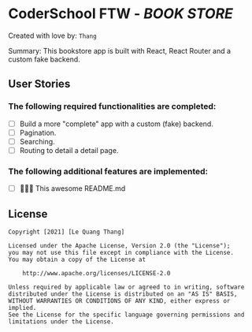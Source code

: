 # CoderSchool FTW - _BOOK STORE_

Created with love by: `Thang`

<!-- View online at: `Your URL here` -->
<!-- TODO: 🎉 Public online to CodePen/Repl.it/CodeSandbox/Netlify then update the link here -->

Summary: This bookstore app is built with React, React Router and a custom fake backend.

<!-- ## Video Walkthrough
Here's a walkthrough of implemented user stories.
To create a GIF, use [LiceCap](http://www.cockos.com/licecap/), [RecordIt](http://www.recordit.co), or [Loom](http://www.useloom.com), and link the image here in the markdown.
```
<img src='http://i.imgur.com/link/to/your/gif/file.gif' title='Video Walkthrough' width='' alt='Video Walkthrough' />
``` -->

<!-- TODO: 🎬 Make a gif and show here -->

## User Stories

<!-- TODO: 🔴🟠🟢 ADD USER STORIES -->

### The following **required** functionalities are completed:

- [ ] Build a more "complete" app with a custom (fake) backend.
- [ ] Pagination.
- [ ] Searching.
- [ ] Routing to detail a detail page.

### The following **additional** features are implemented:

- [ ] 🚀🚀🚀 This awesome README.md

<!-- ## Time Spent and Lessons Learned -->
<!-- Time spent: **X** hours spent in total. -->
<!-- TODO: ⌛ Add time spent -->

<!-- ### Challenges encountered while building the app:
- A challange -->
<!-- TODO: 🚧 What is the challanges?  -->

<!-- ### Lessons Learned:
- A lesson -->
<!-- TODO: 🐱‍🏍 What did you learn? -->

## License

    Copyright [2021] [Le Quang Thang]

    Licensed under the Apache License, Version 2.0 (the "License");
    you may not use this file except in compliance with the License.
    You may obtain a copy of the License at

        http://www.apache.org/licenses/LICENSE-2.0

    Unless required by applicable law or agreed to in writing, software
    distributed under the License is distributed on an "AS IS" BASIS,
    WITHOUT WARRANTIES OR CONDITIONS OF ANY KIND, either express or implied.
    See the License for the specific language governing permissions and
    limitations under the License.
